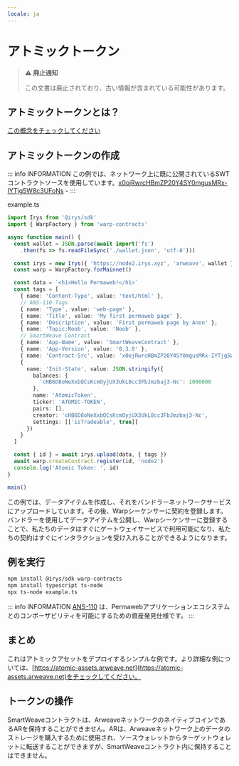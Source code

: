```yaml
---
locale: ja
---
```

# アトミックトークン

> **⚠️ 廃止通知**
>
> この文書は廃止されており、古い情報が含まれている可能性があります。

## アトミックトークンとは？

[この概念をチェックしてください](../../concepts/atomic-tokens.md)

## アトミックトークンの作成

::: info INFORMATION
この例では、ネットワーク上に既に公開されているSWTコントラクトソースを使用しています。[x0ojRwrcHBmZP20Y4SY0mgusMRx-IYTjg5W8c3UFoNs](https://sonar.warp.cc/#/app/source/x0ojRwrcHBmZP20Y4SY0mgusMRx-IYTjg5W8c3UFoNs#) -
:::

example.ts

```ts
import Irys from '@irys/sdk'
import { WarpFactory } from 'warp-contracts'

async function main() {
  const wallet = JSON.parse(await import('fs')
    .then(fs => fs.readFileSync('./wallet.json', 'utf-8')))

  const irys = new Irys({ 'https://node2.irys.xyz', 'arweave', wallet })
  const warp = WarpFactory.forMainnet()

  const data = `<h1>Hello Permaweb!</h1>`
  const tags = [
    { name: 'Content-Type', value: 'text/html' },
    // ANS-110 Tags
    { name: 'Type', value: 'web-page' },
    { name: 'Title', value: 'My first permaweb page' },
    { name: 'Description', value: 'First permaweb page by Anon' },
    { name: 'Topic:Noob', value: 'Noob' },
    // SmartWeave Contract
    { name: 'App-Name', value: 'SmartWeaveContract' },
    { name: 'App-Version', value: '0.3.0' },
    { name: 'Contract-Src', value: 'x0ojRwrcHBmZP20Y4SY0mgusMRx-IYTjg5W8c3UFoNs' },
    {
      name: 'Init-State', value: JSON.stringify({
        balances: {
          'cHB6D8oNeXxbQCsKcmOyjUX3UkL8cc3FbJmzbaj3-Nc': 1000000
        },
        name: 'AtomicToken',
        ticker: 'ATOMIC-TOKEN',
        pairs: [],
        creator: 'cHB6D8oNeXxbQCsKcmOyjUX3UkL8cc3FbJmzbaj3-Nc',
        settings: [['isTradeable', true]]
      })
    }
  ]

  const { id } = await irys.upload(data, { tags })
  await warp.createContract.register(id, 'node2')
  console.log('Atomic Token: ', id)
}

main()
```

この例では、データアイテムを作成し、それをバンドラーネットワークサービスにアップロードしています。その後、Warpシーケンサーに契約を登録します。バンドラーを使用してデータアイテムを公開し、Warpシーケンサーに登録することで、私たちのデータはすぐにゲートウェイサービスで利用可能になり、私たちの契約はすぐにインタラクションを受け入れることができるようになります。

## 例を実行

```sh
npm install @irys/sdk warp-contracts
npm install typescript ts-node
npx ts-node example.ts
```

::: info INFORMATION
[ANS-110](https://github.com/ArweaveTeam/arweave-standards/blob/master/ans/ANS-110.md) は、Permawebアプリケーションエコシステムとのコンポーザビリティを可能にするための資産発見仕様です。
:::

## まとめ

これはアトミックアセットをデプロイするシンプルな例です。より詳細な例については、[https://atomic-assets.arweave.net](https://atomic-assets.arweave.net)をチェックしてください。

## トークンの操作

SmartWeaveコントラクトは、ArweaveネットワークのネイティブコインであるARを保持することができません。ARは、Arweaveネットワーク上のデータのストレージを購入するために使用され、ソースウォレットからターゲットウォレットに転送することができますが、SmartWeaveコントラクト内に保持することはできません。